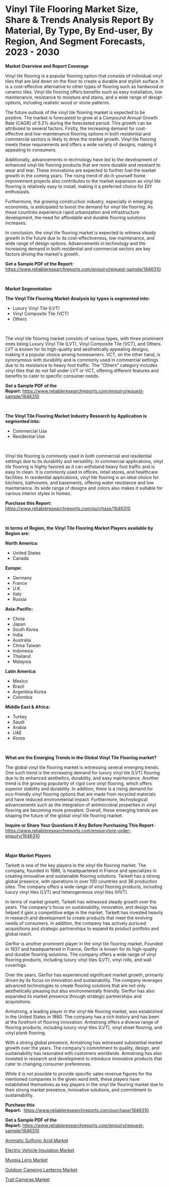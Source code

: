<p><h1>Vinyl Tile Flooring Market Size, Share & Trends Analysis Report By Material, By Type, By End-user, By Region, And Segment Forecasts, 2023 - 2030</h1></p><p><strong>Market Overview and Report Coverage</strong></p>
<p><p>Vinyl tile flooring is a popular flooring option that consists of individual vinyl tiles that are laid down on the floor to create a durable and stylish surface. It is a cost-effective alternative to other types of flooring such as hardwood or ceramic tiles. Vinyl tile flooring offers benefits such as easy installation, low maintenance, resistance to moisture and stains, and a wide range of design options, including realistic wood or stone patterns.</p><p>The future outlook of the vinyl tile flooring market is expected to be positive. The market is forecasted to grow at a Compound Annual Growth Rate (CAGR) of 5.2% during the forecasted period. This growth can be attributed to several factors. Firstly, the increasing demand for cost-effective and low-maintenance flooring options in both residential and commercial sectors is likely to drive the market growth. Vinyl tile flooring meets these requirements and offers a wide variety of designs, making it appealing to consumers.</p><p>Additionally, advancements in technology have led to the development of enhanced vinyl tile flooring products that are more durable and resistant to wear and tear. These innovations are expected to further fuel the market growth in the coming years. The rising trend of do-it-yourself home improvement projects also contributes to the market expansion as vinyl tile flooring is relatively easy to install, making it a preferred choice for DIY enthusiasts.</p><p>Furthermore, the growing construction industry, especially in emerging economies, is anticipated to boost the demand for vinyl tile flooring. As these countries experience rapid urbanization and infrastructure development, the need for affordable and durable flooring solutions increases.</p><p>In conclusion, the vinyl tile flooring market is expected to witness steady growth in the future due to its cost-effectiveness, low maintenance, and wide range of design options. Advancements in technology and the increasing demand in both residential and commercial sectors are key factors driving the market's growth.</p></p>
<p><strong>Get a Sample PDF of the Report:</strong> <a href="https://www.reliableresearchreports.com/enquiry/request-sample/1646310">https://www.reliableresearchreports.com/enquiry/request-sample/1646310</a></p>
<p>&nbsp;</p>
<p><strong>Market Segmentation</strong></p>
<p><strong>The Vinyl Tile Flooring Market Analysis by types is segmented into:</strong></p>
<p><ul><li>Luxury Vinyl Tile (LVT)</li><li>Vinyl Composite Tile (VCT)</li><li>Others</li></ul></p>
<p>&nbsp;</p>
<p><p>The vinyl tile flooring market consists of various types, with three prominent ones being Luxury Vinyl Tile (LVT), Vinyl Composite Tile (VCT), and Others. LVT is known for its high-quality and aesthetically appealing designs, making it a popular choice among homeowners. VCT, on the other hand, is synonymous with durability and is commonly used in commercial settings due to its resistance to heavy foot traffic. The "Others" category includes vinyl tiles that do not fall under LVT or VCT, offering different features and benefits to cater to specific consumer needs.</p></p>
<p><strong>Get a Sample PDF of the Report:</strong>&nbsp;<a href="https://www.reliableresearchreports.com/enquiry/request-sample/1646310">https://www.reliableresearchreports.com/enquiry/request-sample/1646310</a></p>
<p>&nbsp;</p>
<p><strong>The Vinyl Tile Flooring Market Industry Research by Application is segmented into:</strong></p>
<p><ul><li>Commercial Use</li><li>Residential Use</li></ul></p>
<p>&nbsp;</p>
<p><p>Vinyl tile flooring is commonly used in both commercial and residential settings due to its durability and versatility. In commercial applications, vinyl tile flooring is highly favored as it can withstand heavy foot traffic and is easy to clean. It is commonly used in offices, retail stores, and healthcare facilities. In residential applications, vinyl tile flooring is an ideal choice for kitchens, bathrooms, and basements, offering water resistance and low maintenance. Its wide range of designs and colors also makes it suitable for various interior styles in homes.</p></p>
<p><strong>Purchase this Report:</strong>&nbsp; <a href="https://www.reliableresearchreports.com/purchase/1646310">https://www.reliableresearchreports.com/purchase/1646310</a></p>
<p>&nbsp;</p>
<p><strong>In terms of Region, the Vinyl Tile Flooring Market Players available by Region are:</strong></p>
<p>
    <p> <strong> North America: </strong>
        <ul>
            <li>United States</li>
            <li>Canada</li>
        </ul>
        </p> 
    <p> <strong> Europe: </strong>
        <ul>
            <li>Germany</li>
            <li>France</li>
            <li>U.K.</li>
            <li>Italy</li>
            <li>Russia</li>
        </ul>
        </p> 
    <p> <strong> Asia-Pacific: </strong>
        <ul>
            <li>China</li>
            <li>Japan</li>
            <li>South Korea</li>
            <li>India</li>
            <li>Australia</li>
            <li>China Taiwan</li>
            <li>Indonesia</li>
            <li>Thailand</li>
            <li>Malaysia</li>
        </ul>
        </p> 
    <p> <strong> Latin America: </strong>
        <ul>
            <li>Mexico</li>
            <li>Brazil</li>
            <li>Argentina Korea</li>
            <li>Colombia</li>
        </ul>
        </p> 
    <p> <strong> Middle East & Africa: </strong>
        <ul>
            <li>Turkey</li>
            <li>Saudi</li>
            <li>Arabia</li>
            <li>UAE</li>
            <li>Korea</li>
        </ul>
    </p>
    </p>
<p>&nbsp;</p>
<p><strong>What are the Emerging Trends in the Global Vinyl Tile Flooring market?</strong></p>
<p><p>The global vinyl tile flooring market is witnessing several emerging trends. One such trend is the increasing demand for luxury vinyl tile (LVT) flooring due to its enhanced aesthetics, durability, and easy maintenance. Another trend is the growing popularity of rigid core vinyl flooring, which offers superior stability and durability. In addition, there is a rising demand for eco-friendly vinyl flooring options that are made from recycled materials and have reduced environmental impact. Furthermore, technological advancements such as the integration of antimicrobial properties in vinyl flooring are becoming more prevalent. Overall, these emerging trends are shaping the future of the global vinyl tile flooring market.</p></p>
<p><strong>Inquire or Share Your Questions If Any Before Purchasing This Report</strong>- <a href="https://www.reliableresearchreports.com/enquiry/pre-order-enquiry/1646310">https://www.reliableresearchreports.com/enquiry/pre-order-enquiry/1646310</a></p>
<p>&nbsp;</p>
<p><strong>Major Market Players</strong></p>
<p><p>Tarkett is one of the key players in the vinyl tile flooring market. The company, founded in 1886, is headquartered in France and specializes in creating innovative and sustainable flooring solutions. Tarkett has a strong global presence, with operations in over 100 countries and 36 production sites. The company offers a wide range of vinyl flooring products, including luxury vinyl tiles (LVT) and heterogeneous vinyl tiles (HVT).</p><p>In terms of market growth, Tarkett has witnessed steady growth over the years. The company's focus on sustainability, innovation, and design has helped it gain a competitive edge in the market. Tarkett has invested heavily in research and development to create products that meet the evolving needs of consumers. In addition, the company has actively pursued acquisitions and strategic partnerships to expand its product portfolio and global reach.</p><p>Gerflor is another prominent player in the vinyl tile flooring market. Founded in 1937 and headquartered in France, Gerflor is known for its high-quality and durable flooring solutions. The company offers a wide range of vinyl flooring products, including luxury vinyl tiles (LVT), vinyl rolls, and wall coverings.</p><p>Over the years, Gerflor has experienced significant market growth, primarily driven by its focus on innovation and sustainability. The company leverages advanced technologies to create flooring solutions that are not only aesthetically pleasing but also environmentally friendly. Gerflor has also expanded its market presence through strategic partnerships and acquisitions.</p><p>Armstrong, a leading player in the vinyl tile flooring market, was established in the United States in 1860. The company has a rich history and has been at the forefront of flooring innovation. Armstrong offers a diverse range of flooring products, including luxury vinyl tiles (LVT), vinyl sheet flooring, and vinyl plank flooring.</p><p>With a strong global presence, Armstrong has witnessed substantial market growth over the years. The company's commitment to quality, design, and sustainability has resonated with customers worldwide. Armstrong has also invested in research and development to introduce innovative products that cater to changing consumer preferences.</p><p>While it is not possible to provide specific sales revenue figures for the mentioned companies in the given word limit, these players have established themselves as key players in the vinyl tile flooring market due to their strong market presence, innovative solutions, and commitment to sustainability.</p></p>
<p><strong>Purchase this Report:</strong>&nbsp;&nbsp;<a href="https://www.reliableresearchreports.com/purchase/1646310">https://www.reliableresearchreports.com/purchase/1646310</a></p>
<p></p>
<p><strong>Get a Sample PDF of the Report:</strong>&nbsp;<a href="https://www.reliableresearchreports.com/enquiry/request-sample/1646310">https://www.reliableresearchreports.com/enquiry/request-sample/1646310</a></p>
<p><p><a href="https://github.com/rexevange/Market-Research-Report-List-2/blob/main/aromatic-sulfonic-acid-market.md">Aromatic Sulfonic Acid Market</a></p><p><a href="https://github.com/lilstefpacute/Market-Research-Report-List-2/blob/main/electric-vehicle-insulation-market.md">Electric Vehicle Insulation Market</a></p><p><a href="https://www.linkedin.com/pulse/myopia-lens-market-share-amp-new-trends-analysis-report-bldne/">Myopia Lens Market</a></p><p><a href="https://www.linkedin.com/pulse/decoding-outdoor-camping-lanterns-market-deep-dive-latest-vl7se/">Outdoor Camping Lanterns Market</a></p><p><a href="https://www.linkedin.com/pulse/trail-cameras-market-size-growth-forecast-from-2023-2030-hxyue/">Trail Cameras Market</a></p></p>
